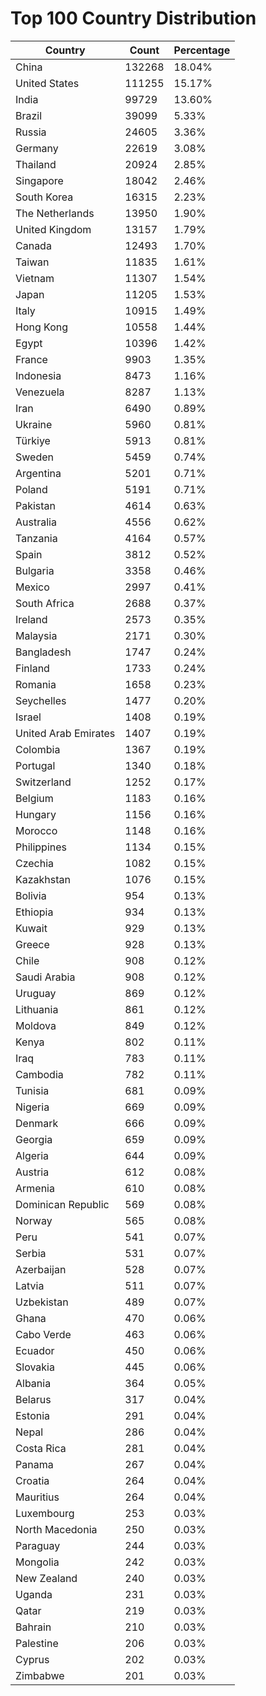 # Top 100 Country Distribution
| Country | Count | Percentage |
|----|----|----|
| China | 132268 | 18.04% |
| United States | 111255 | 15.17% |
| India | 99729 | 13.60% |
| Brazil | 39099 | 5.33% |
| Russia | 24605 | 3.36% |
| Germany | 22619 | 3.08% |
| Thailand | 20924 | 2.85% |
| Singapore | 18042 | 2.46% |
| South Korea | 16315 | 2.23% |
| The Netherlands | 13950 | 1.90% |
| United Kingdom | 13157 | 1.79% |
| Canada | 12493 | 1.70% |
| Taiwan | 11835 | 1.61% |
| Vietnam | 11307 | 1.54% |
| Japan | 11205 | 1.53% |
| Italy | 10915 | 1.49% |
| Hong Kong | 10558 | 1.44% |
| Egypt | 10396 | 1.42% |
| France | 9903 | 1.35% |
| Indonesia | 8473 | 1.16% |
| Venezuela | 8287 | 1.13% |
| Iran | 6490 | 0.89% |
| Ukraine | 5960 | 0.81% |
| Türkiye | 5913 | 0.81% |
| Sweden | 5459 | 0.74% |
| Argentina | 5201 | 0.71% |
| Poland | 5191 | 0.71% |
| Pakistan | 4614 | 0.63% |
| Australia | 4556 | 0.62% |
| Tanzania | 4164 | 0.57% |
| Spain | 3812 | 0.52% |
| Bulgaria | 3358 | 0.46% |
| Mexico | 2997 | 0.41% |
| South Africa | 2688 | 0.37% |
| Ireland | 2573 | 0.35% |
| Malaysia | 2171 | 0.30% |
| Bangladesh | 1747 | 0.24% |
| Finland | 1733 | 0.24% |
| Romania | 1658 | 0.23% |
| Seychelles | 1477 | 0.20% |
| Israel | 1408 | 0.19% |
| United Arab Emirates | 1407 | 0.19% |
| Colombia | 1367 | 0.19% |
| Portugal | 1340 | 0.18% |
| Switzerland | 1252 | 0.17% |
| Belgium | 1183 | 0.16% |
| Hungary | 1156 | 0.16% |
| Morocco | 1148 | 0.16% |
| Philippines | 1134 | 0.15% |
| Czechia | 1082 | 0.15% |
| Kazakhstan | 1076 | 0.15% |
| Bolivia | 954 | 0.13% |
| Ethiopia | 934 | 0.13% |
| Kuwait | 929 | 0.13% |
| Greece | 928 | 0.13% |
| Chile | 908 | 0.12% |
| Saudi Arabia | 908 | 0.12% |
| Uruguay | 869 | 0.12% |
| Lithuania | 861 | 0.12% |
| Moldova | 849 | 0.12% |
| Kenya | 802 | 0.11% |
| Iraq | 783 | 0.11% |
| Cambodia | 782 | 0.11% |
| Tunisia | 681 | 0.09% |
| Nigeria | 669 | 0.09% |
| Denmark | 666 | 0.09% |
| Georgia | 659 | 0.09% |
| Algeria | 644 | 0.09% |
| Austria | 612 | 0.08% |
| Armenia | 610 | 0.08% |
| Dominican Republic | 569 | 0.08% |
| Norway | 565 | 0.08% |
| Peru | 541 | 0.07% |
| Serbia | 531 | 0.07% |
| Azerbaijan | 528 | 0.07% |
| Latvia | 511 | 0.07% |
| Uzbekistan | 489 | 0.07% |
| Ghana | 470 | 0.06% |
| Cabo Verde | 463 | 0.06% |
| Ecuador | 450 | 0.06% |
| Slovakia | 445 | 0.06% |
| Albania | 364 | 0.05% |
| Belarus | 317 | 0.04% |
| Estonia | 291 | 0.04% |
| Nepal | 286 | 0.04% |
| Costa Rica | 281 | 0.04% |
| Panama | 267 | 0.04% |
| Croatia | 264 | 0.04% |
| Mauritius | 264 | 0.04% |
| Luxembourg | 253 | 0.03% |
| North Macedonia | 250 | 0.03% |
| Paraguay | 244 | 0.03% |
| Mongolia | 242 | 0.03% |
| New Zealand | 240 | 0.03% |
| Uganda | 231 | 0.03% |
| Qatar | 219 | 0.03% |
| Bahrain | 210 | 0.03% |
| Palestine | 206 | 0.03% |
| Cyprus | 202 | 0.03% |
| Zimbabwe | 201 | 0.03% |
